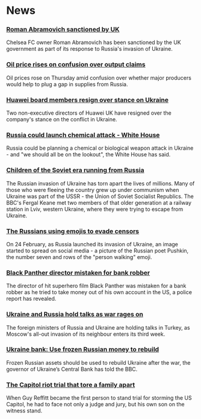 # News
### [Roman Abramovich sanctioned by UK](https://www.bbc.com/news/uk-politics-60690362)
Chelsea FC owner Roman Abramovich has been sanctioned by the UK government as part of its response to Russia's invasion of Ukraine.
### [Oil price rises on confusion over output claims](https://www.bbc.com/news/business-60680787)
Oil prices rose on Thursday amid confusion over whether major producers would help to plug a gap in supplies from Russia.
### [Huawei board members resign over stance on Ukraine](https://www.bbc.com/news/technology-60669538)
Two non-executive directors of Huawei UK have resigned over the company's stance on the conflict in Ukraine.
### [Russia could launch chemical attack - White House](https://www.bbc.com/news/uk-60683248)
Russia could be planning a chemical or biological weapon attack in Ukraine - and "we should all be on the lookout", the White House has said.
### [Children of the Soviet era running from Russia](https://www.bbc.com/news/world-europe-60685723)
The Russian invasion of Ukraine has torn apart the lives of millions. Many of those who were fleeing the country grew up under communism when Ukraine was part of the USSR - the Union of Soviet Socialist Republics. The BBC's Fergal Keane met two members of that older generation at a railway station in Lviv, western Ukraine, where they were trying to escape from Ukraine. 
### [The Russians using emojis to evade censors](https://www.bbc.com/news/60649725)
On 24 February, as Russia launched its invasion of Ukraine, an image started to spread on social media - a picture of the Russian poet Pushkin, the number seven and rows of the "person walking" emoji. 
### [Black Panther director mistaken for bank robber](https://www.bbc.com/news/world-us-canada-60685146)
The director of hit superhero film Black Panther was mistaken for a bank robber as he tried to take money out of his own account in the US, a police report has revealed.
### [Ukraine and Russia hold talks as war rages on](https://www.bbc.com/news/world-europe-60687203)
The foreign ministers of Russia and Ukraine are holding talks in Turkey, as Moscow's all-out invasion of its neighbour enters its third week. 
### [Ukraine bank: Use frozen Russian money to rebuild](https://www.bbc.com/news/business-60684660)
Frozen Russian assets should be used to rebuild Ukraine after the war, the governor of Ukraine’s Central Bank has told the BBC.
### [The Capitol riot trial that tore a family apart](https://www.bbc.com/news/world-us-canada-60671723)
When Guy Reffitt became the first person to stand trial for storming the US Capitol, he had to face not only a judge and jury, but his own son on the witness stand.

